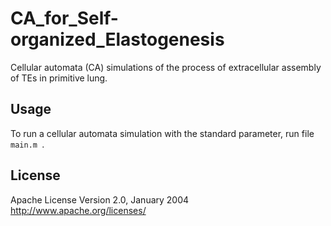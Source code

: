 # CA_for_Self-organized_Elastogenesis
Cellular automata (CA) simulations of the process of extracellular assembly of TEs in primitive lung.
## Usage
To run a cellular automata simulation with the standard parameter, run file `main.m `.
## License
 Apache License Version 2.0, January 2004 http://www.apache.org/licenses/
